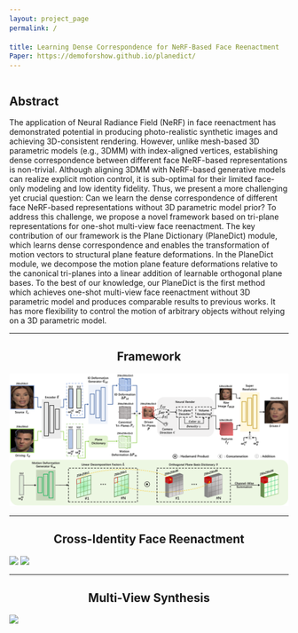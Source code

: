 ```yaml
---
layout: project_page
permalink: /

title: Learning Dense Correspondence for NeRF-Based Face Reenactment
Paper: https://demoforshow.github.io/planedict/
---
```


<div class="columns is-centered has-text-centered">
    <div class="column is-four-fifths">
        <h2>Abstract</h2>
        <div class="content has-text-justified">
The application of Neural Radiance Field (NeRF) in face reenactment has demonstrated potential in producing photo-realistic synthetic images and achieving 3D-consistent rendering. However, unlike mesh-based 3D parametric models (e.g., 3DMM) with index-aligned vertices, establishing dense correspondence between different face NeRF-based representations is non-trivial. Although aligning 3DMM with NeRF-based generative models can realize explicit motion control, it is sub-optimal for their limited face-only modeling and low identity fidelity. Thus, we present a more challenging yet crucial question: Can we learn the dense correspondence of different face NeRF-based representations without 3D parametric model prior? To address this challenge, we propose a novel framework based on tri-plane representations for one-shot multi-view face reenactment. The key contribution of our framework is the Plane Dictionary (PlaneDict) module, which learns dense correspondence and enables the transformation of motion vectors to structural plane feature deformations. In the PlaneDict module, we decompose the motion plane feature deformations relative to the canonical tri-planes into a linear addition of learnable orthogonal plane bases. To the best of our knowledge, our PlaneDict is the first method which achieves one-shot multi-view face reenactment without 3D parametric model and produces comparable results to previous works. It has more flexibility to control the motion of arbitrary objects without relying on a 3D parametric model.
        </div>
    </div>
</div>

---

## <center> Framework
![](/static/image/pipeline.png)

---

## <center> Cross-Identity Face Reenactment
![](/static/image/demo_0.gif)
![](/static/image/demo_1.gif)

---

## <center> Multi-View Synthesis
![](/static/image/demo_2.gif)
